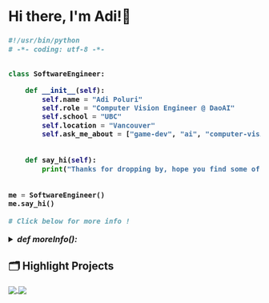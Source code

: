 # Hi there, I'm Adi!👋
<h3> 
    
```python
#!/usr/bin/python
# -*- coding: utf-8 -*-


class SoftwareEngineer:

    def __init__(self):
        self.name = "Adi Poluri"
        self.role = "Computer Vision Engineer @ DaoAI"
        self.school = "UBC"
        self.location = "Vancouver"
        self.ask_me_about = ["game-dev", "ai", "computer-vision","flutter-dev"]
        
    
    def say_hi(self):
        print("Thanks for dropping by, hope you find some of my work interesting!")
    
    
me = SoftwareEngineer()
me.say_hi()
    
# Click below for more info !
```
<details>
    <summary><i>def moreInfo():</i></summary>
<br/>
        
        
```python
    def moreInfo(self):
        aboutMe = {
            "currentFocus" : Web App Development and Game Development using Three.js!",
            "languages" : ["Python", "C++", "C", "Java", "Dart","Javascript"],
            "technologies" : {
                "gamedev" :  ["Unity", "Unreal Engine 4/5", "three.js"],
                "mobile" : ["Flutter", "Android Development"],
                "databases" : ["MySql", "hiveDB", "mongo"],
                "robotics/hardware" : ["pSoC Creator", "arduino"],
                "misc" : ["Firebase", "open-cv", "flask", "spacy", "NLTK"]
            } 
        }
        print(aboutMe)
        
    
me.moreInfo()
```
        
![Anurag's github stats](https://github-readme-stats.vercel.app/api?username=adipoluri&count_private=true&theme=github_dark)
</details>
    
</h3>

  
## 🗂️ Highlight Projects

<a href="https://github.com/adipoluri/Pixelov">
  <img align="center" src="https://github-readme-stats.vercel.app/api/pin/?username=adipoluri&repo=pixelov&show_icons=true&theme=github_dark&line_height=27" />
</a>
<a href= "https://github.com/adipoluri/redacted">
  <img align="center" src="https://github-readme-stats.vercel.app/api/pin/?username=adipoluri&repo=redacted&show_icons=true&theme=github_dark&line_height=28" />
</a>



